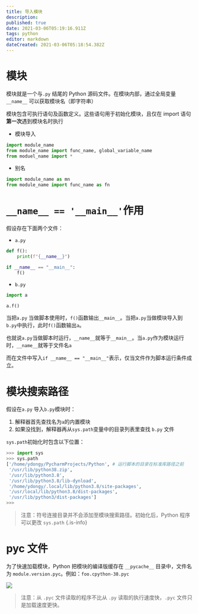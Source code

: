 ```yaml
---
title: 导入模块
description: 
published: true
date: 2021-03-06T05:19:16.911Z
tags: python
editor: markdown
dateCreated: 2021-03-06T05:18:54.382Z
---
```


# 模块

模块就是一个与`.py` 结尾的 Python 源码文件。在模块内部，通过全局变量 `__name__` 可以获取模块名（即字符串）

模块包含可执行语句及函数定义。这些语句用于初始化模块，且仅在 import 语句**第一次**遇到模块名时执行

- 模块导入

```python
import module_name
from module_name import func_name, global_variable_name
from moduel_name import *
```

- 别名

```python
import module_name as mn
from module_name import func_name as fn
```

# `__name__ == '__main__'`作用

假设存在下面两个文件：

- `a.py`

```python
def f():
    print(f"{__name__}")

if __name__ == "__main__":
    f()
```

- `b.py`

```python
import a

a.f()
```

当把`a.py` 当做脚本使用时，`f()`函数输出`__main__`。当把`a.py`当做模块导入到`b.py`中执行，此时`f()`函数输出`a`。

也就说`a.py`当做脚本时运行，`__name__`就等于`__main__`。当`a.py`作为模块运行时，`__name__`就等于文件名`a`

而在文件中写入`if __name__ == "__main__"`表示，仅当文件作为脚本运行条件成立。


# 模块搜索路径

假设在`a.py` 导入`b.py`模块时：

1. 解释器首先查找名为`a`的内置模块
2. 如果没找到，解释器再从`sys.path`变量中的目录列表里查找 `b.py` 文件

`sys.path`初始化时包含以下位置：

```python
>>> import sys
>>> sys.path
['/home/ydongy/PycharmProjects/Python', # 运行脚本的目录在标准库路径之前
 '/usr/lib/python38.zip', 
 '/usr/lib/python3.8', 
 '/usr/lib/python3.8/lib-dynload', 
 '/home/ydongy/.local/lib/python3.8/site-packages',
 '/usr/local/lib/python3.8/dist-packages', 
 '/usr/lib/python3/dist-packages']
>>>
```

> 注意：符号连接目录并不会添加至模块搜索路径。初始化后，Python 程序可以更改 `sys.path`
{.is-info}

# pyc 文件

为了快速加载模块，Python 把模块的编译版缓存在 `__pycache__` 目录中，文件名为 `module.version.pyc`。例如：`foo.cpython-38.pyc`

![](https://s3.dualstack.us-east-2.amazonaws.com/pythondotorg-assets/media/dev/peps/pep-3147/pep-3147-1.png)

> 注意：从 `.pyc` 文件读取的程序不比从 `.py` 读取的执行速度快，`.pyc` 文件只是加载速度更快。
